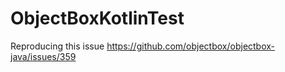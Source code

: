 # ObjectBoxKotlinTest
Reproducing this issue https://github.com/objectbox/objectbox-java/issues/359
